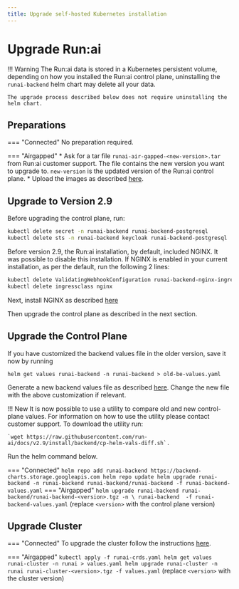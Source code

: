 ```yaml
---
title: Upgrade self-hosted Kubernetes installation
---
```

# Upgrade Run:ai 


!!! Warning
    The Run:ai data is stored in a Kubernetes persistent volume, depending on how you installed the Run:ai control plane, uninstalling the `runai-backend` helm chart may delete all your data. 

    The upgrade process described below does not require uninstalling the helm chart. 
## Preparations

=== "Connected"
    No preparation required.

=== "Airgapped" 
    * Ask for a tar file `runai-air-gapped-<new-version>.tar` from Run:ai customer support. The file contains the new version you want to upgrade to. `new-version` is the updated version of the Run:ai control plane.
    * Upload the images as described [here](backend.md#upload-images-airgapped-only).


## Upgrade to Version 2.9

Before upgrading the control plane, run: 

``` bash
kubectl delete secret -n runai-backend runai-backend-postgresql
kubectl delete sts -n runai-backend keycloak runai-backend-postgresql
```

Before version 2.9, the Run:ai installation, by default, included NGINX. It was possible to disable this installation. If NGINX is enabled in your current installation, as per the default, run the following 2 lines:

``` bash
kubectl delete ValidatingWebhookConfiguration runai-backend-nginx-ingress-admission
kubectl delete ingressclass nginx 
```

Next, install NGINX as described [here](../../cluster-setup/cluster-prerequisites.md#ingress-controller)

Then upgrade the control plane as described in the next section. 

## Upgrade the Control Plane

If you have customized the backend values file in the older version, save it now by running

```
helm get values runai-backend -n runai-backend > old-be-values.yaml
```

Generate a new backend values file as described [here](backend.md#create-a-control-plane-configuration). Change the new file with the above customization if relevant.

!!! New
    It is now possible to use a utility to compare old and new control-plane values.     For information on how to use the utility please contact customer support.  To download the utility run:
    
    `wget https://raw.githubusercontent.com/run-ai/docs/v2.9/install/backend/cp-helm-vals-diff.sh`. 
    
Run the helm command below. 

=== "Connected"
    ```
    helm repo add runai-backend https://backend-charts.storage.googleapis.com
    helm repo update
    helm upgrade runai-backend -n runai-backend runai-backend/runai-backend -f runai-backend-values.yaml
    ```
=== "Airgapped"
    ```
    helm upgrade runai-backend runai-backend/runai-backend-<version>.tgz -n \
        runai-backend  -f runai-backend-values.yaml
    ```
    (replace `<version>` with the control plane version)


## Upgrade Cluster 

=== "Connected"
    To upgrade the cluster follow the instructions [here](../../cluster-setup/cluster-upgrade.md).

=== "Airgapped"
    ```
    kubectl apply -f runai-crds.yaml
    helm get values runai-cluster -n runai > values.yaml
    helm upgrade runai-cluster -n runai runai-cluster-<version>.tgz -f values.yaml
    ```
    (replace `<version>` with the cluster version)
